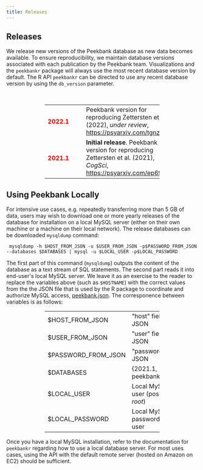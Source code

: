 ```yaml
---
title: Releases
---
```


<div class="col-md-12" markdown="1">

## Releases

We release new versions of the Peekbank database as new data becomes available. To ensure reproducibility, we maintain database versions associated with each publication by the Peekbank team. Visualizations and the <code>peekbankr</code> package will always use the most recent database version by default. The R API <code>peekbankr</code> can be directed to use any recent database version by using the <code>db_version</code> parameter.  

&nbsp;

<div class="row">
	<table style="width:60%;margin-left:auto;margin-right:auto">
		<tr>
			<td><h4 style="color:red;">2022.1 </h4><a name="2022.1"></a></td>
			<td>  &nbsp;&nbsp;&nbsp;</td>
			<td>Peekbank version for reproducing Zettersten et al. (2022), <i>under review</i>, <a href="https://psyarxiv.com/tgnzv" target="_blank">https://psyarxiv.com/tgnzv</a>.</td>
		</tr>
		<tr>
			<td><h4 style="color:red;">2021.1 </h4><a name="2021.1"></a></td>
			<td>  &nbsp;&nbsp;&nbsp;</td>
			<td><b>Initial release</b>. Peekbank version for reproducing Zettersten et al. (2021), <i>CogSci</i>, <a href="https://psyarxiv.com/ep693" target="_blank">https://psyarxiv.com/ep693</a>.</td>
		</tr>
	</table>
</div>

## Using Peekbank Locally

For intensive use cases, e.g. repeatedly transferring more than 5 GB of data, users may wish to download one or more  yearly releases of the database for installation on a local MySQL server (either on their own machine or a machine on their local network). The release databases can be downloaded <code>mysqldump</code> command:

<p><code> mysqldump -h $HOST_FROM_JSON -u $USER_FROM_JSON -p$PASSWORD_FROM_JSON --databases $DATABASES | mysql -u $LOCAL_USER -p$LOCAL_PASSWORD</code></p>

The first part of this command (<code>mysqldump</code>) outputs the content of the database as a text stream of SQL statements. The second part reads it into end-user's local MySQL server. We leave it as an exercise to the reader to replace the variables above (such as <code>$HOSTNAME</code>) with the correct values from the the JSON file that is used by the R package to coordinate and authorize MySQL access, <a href="https://peekbank.stanford.edu/peekbank.json"> peekbank.json</a>. The corresponence between variables is as follows:

<center>
<div class="row">
	<table style="width:60%">				  
	  <tr>
	    <td>$HOST_FROM_JSON</td><td>"host" field in JSON</td>
	  </tr>
	  <tr>
	    <td>$USER_FROM_JSON</td><td>"user" field in JSON</td>
	  </tr>
	  <tr>
	    <td>$PASSWORD_FROM_JSON</td><td>"password" in JSON</td>
	  </tr>
	  <tr>
	    <td>$DATABASES</td><td>{2021.1, peekbank_dev}</td>
	  </tr>
	  <tr>
	    <td>$LOCAL_USER</td><td>Local MySQL user (possibly <i>root</i>)</td>
	  </tr>
	  <tr>
	    <td>$LOCAL_PASSWORD</td><td>Local MySQL password for user </td>
	  </tr>
	</table>
</div>
</center>

Once you have a local MySQL installation, refer to the documentation for <code>peekbankr</code> regarding how to use a local database server. For most uses cases, using the API with the default remote server (hosted on Amazon on EC2) should be sufficient.


